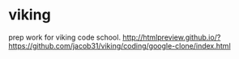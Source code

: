 # viking
prep work for viking code school.
http://htmlpreview.github.io/?https://github.com/jacob31/viking/coding/google-clone/index.html
